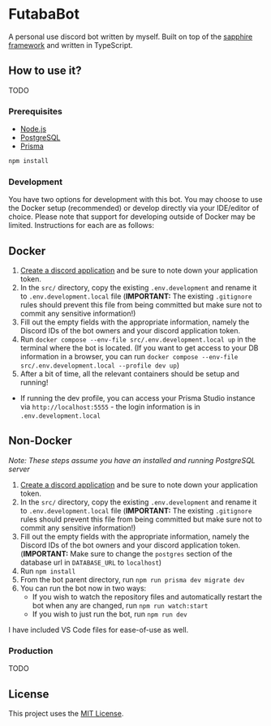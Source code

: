 # FutabaBot

A personal use discord bot written by myself. Built on top of the [sapphire framework][sapphire] and written in TypeScript.

## How to use it?

TODO

### Prerequisites

-   [Node.js][nodejs]
-   [PostgreSQL][postgres]
-   [Prisma][prisma]

```sh
npm install
```

### Development

You have two options for development with this bot. You may choose to use the Docker setup (recommended) or develop directly via your IDE/editor of choice. Please note that support for developing outside of Docker may be limited. Instructions for each are as follows:

## Docker

1. [Create a discord application][discord_app_getting_started] and be sure to note down your application token.
2. In the `src/` directory, copy the existing `.env.development` and rename it to `.env.development.local` file (**IMPORTANT:** The existing `.gitignore` rules should prevent this file from being committed but make sure not to commit any sensitive information!)
3. Fill out the empty fields with the appropriate information, namely the Discord IDs of the bot owners and your discord application token.
4. Run `docker compose --env-file src/.env.development.local up` in the terminal where the bot is located. (If you want to get access to your DB information in a browser, you can run `docker compose --env-file src/.env.development.local --profile dev up`)
5. After a bit of time, all the relevant containers should be setup and running!

-   If running the dev profile, you can access your Prisma Studio instance via `http://localhost:5555` - the login information is in `.env.development.local`

## Non-Docker

_Note: These steps assume you have an installed and running PostgreSQL server_

1. [Create a discord application][discord_app_getting_started] and be sure to note down your application token.
2. In the `src/` directory, copy the existing `.env.development` and rename it to `.env.development.local` file (**IMPORTANT:** The existing `.gitignore` rules should prevent this file from being committed but make sure not to commit any sensitive information!)
3. Fill out the empty fields with the appropriate information, namely the Discord IDs of the bot owners and your discord application token. (**IMPORTANT:** Make sure to change the `postgres` section of the database url in `DATABASE_URL` to `localhost`)
4. Run `npm install`
5. From the bot parent directory, run `npm run prisma dev migrate dev`
6. You can run the bot now in two ways:
    - If you wish to watch the repository files and automatically restart the bot when any are changed, run `npm run watch:start`
    - If you wish to just run the bot, run `npm run dev`

I have included VS Code files for ease-of-use as well.

### Production

TODO

## License

This project uses the [MIT License][mit].

[sapphire]: https://github.com/sapphiredev/framework
[mit]: https://mit-license.org/
[nodejs]: https://nodejs.org/en/download/current/
[prisma]: https://www.prisma.io/
[postgres]: https://www.postgresql.org/
[discord_app_getting_started]: https://discord.com/developers/docs/getting-started
